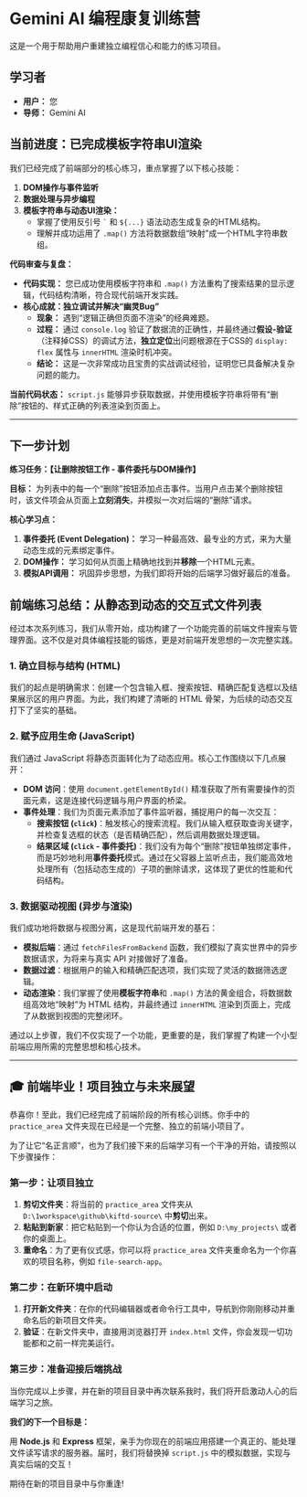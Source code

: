 # Gemini AI 编程康复训练营

这是一个用于帮助用户重建独立编程信心和能力的练习项目。

## 学习者

- **用户：** 您
- **导师：** Gemini AI

## 当前进度：已完成模板字符串UI渲染

我们已经完成了前端部分的核心练习，重点掌握了以下核心技能：

1.  **DOM操作与事件监听**
2.  **数据处理与异步编程**
3.  **模板字符串与动态UI渲染：**
    -   掌握了使用反引号 `` ` `` 和 `${...}` 语法动态生成复杂的HTML结构。
    -   理解并成功运用了 `.map()` 方法将数据数组“映射”成一个HTML字符串数组。

**代码审查与复盘：**

- **代码实现：** 您已成功使用模板字符串和 `.map()` 方法重构了搜索结果的显示逻辑，代码结构清晰，符合现代前端开发实践。
- **核心成就：独立调试并解决“幽灵Bug”**
    -   **现象：** 遇到“逻辑正确但页面不渲染”的经典难题。
    -   **过程：** 通过 `console.log` 验证了数据流的正确性，并最终通过**假设-验证**（注释掉CSS）的调试方法，**独立定位**出问题根源在于CSS的 `display: flex` 属性与 `innerHTML` 渲染时机冲突。
    -   **结论：** 这是一次非常成功且宝贵的实战调试经验，证明您已具备解决复杂问题的能力。

**当前代码状态：** `script.js` 能够异步获取数据，并使用模板字符串将带有“删除”按钮的、样式正确的列表渲染到页面上。

---

## 下一步计划

**练习任务：【让删除按钮工作 - 事件委托与DOM操作】**

**目标：**
为列表中的每一个“删除”按钮添加点击事件。当用户点击某个删除按钮时，该文件项会从页面上**立刻消失**，并模拟一次对后端的“删除”请求。

**核心学习点：**

1.  **事件委托 (Event Delegation)：** 学习一种最高效、最专业的方式，来为大量动态生成的元素绑定事件。
2.  **DOM操作：** 学习如何从页面上精确地找到并**移除**一个HTML元素。
3.  **模拟API调用：** 巩固异步思想，为我们即将开始的后端学习做好最后的准备。


## 前端练习总结：从静态到动态的交互式文件列表

经过本次系列练习，我们从零开始，成功构建了一个功能完善的前端文件搜索与管理界面。这不仅是对具体编程技能的锻炼，更是对前端开发思想的一次完整实践。

### 1. **确立目标与结构 (HTML)**

我们的起点是明确需求：创建一个包含输入框、搜索按钮、精确匹配复选框以及结果展示区的用户界面。为此，我们构建了清晰的 HTML 骨架，为后续的动态交互打下了坚实的基础。

### 2. **赋予应用生命 (JavaScript)**

我们通过 JavaScript 将静态页面转化为了动态应用。核心工作围绕以下几点展开：

- **DOM 访问**：使用 `document.getElementById()` 精准获取了所有需要操作的页面元素，这是连接代码逻辑与用户界面的桥梁。
- **事件处理**：我们为页面元素添加了事件监听器，捕捉用户的每一次交互：
    - **搜索按钮 (`click`)**：触发核心的搜索流程。我们从输入框获取查询关键字，并检查复选框的状态（是否精确匹配），然后调用数据处理逻辑。
    - **结果区域 (`click` - 事件委托)**：我们没有为每个“删除”按钮单独绑定事件，而是巧妙地利用**事件委托**模式。通过在父容器上监听点击，我们能高效地处理所有（包括动态生成的）子项的删除请求，这体现了更优的性能和代码结构。

### 3. **数据驱动视图 (异步与渲染)**

我们成功地将数据与视图分离，这是现代前端开发的基石：

- **模拟后端**：通过 `fetchFilesFromBackend` 函数，我们模拟了真实世界中的异步数据请求，为将来与真实 API 对接做好了准备。
- **数据过滤**：根据用户的输入和精确匹配选项，我们实现了灵活的数据筛选逻辑。
- **动态渲染**：我们掌握了使用**模板字符串**和 `.map()` 方法的黄金组合，将数据数组高效地“映射”为 HTML 结构，并最终通过 `innerHTML` 渲染到页面上，完成了从数据到视图的完整闭环。

通过以上步骤，我们不仅实现了一个功能，更重要的是，我们掌握了构建一个小型前端应用所需的完整思想和核心技术。

---

## 🎓 **前端毕业！项目独立与未来展望**

恭喜你！至此，我们已经完成了前端阶段的所有核心训练。你手中的 `practice_area` 文件夹现在已经是一个完整、独立的前端小项目了。

为了让它“名正言顺”，也为了我们接下来的后端学习有一个干净的开始，请按照以下步骤操作：

### **第一步：让项目独立**

1.  **剪切文件夹**：将当前的 `practice_area` 文件夹从 `D:\1workspace\github\kiftd-source\` 中**剪切**出来。
2.  **粘贴到新家**：把它粘贴到一个你认为合适的位置，例如 `D:\my_projects\` 或者你的桌面上。
3.  **重命名**：为了更有仪式感，你可以将 `practice_area` 文件夹重命名为一个你喜欢的项目名称，例如 `file-search-app`。

### **第二步：在新环境中启动**

1.  **打开新文件夹**：在你的代码编辑器或者命令行工具中，导航到你刚刚移动并重命名后的新项目文件夹。
2.  **验证**：在新文件夹中，直接用浏览器打开 `index.html` 文件，你会发现一切功能都和之前一样完美运行。

### **第三步：准备迎接后端挑战**

当你完成以上步骤，并在新的项目目录中再次联系我时，我们将开启激动人心的后端学习之旅。

**我们的下一个目标是：**

用 **Node.js** 和 **Express** 框架，亲手为你现在的前端应用搭建一个真正的、能处理文件读写请求的服务器。届时，我们将替换掉 `script.js` 中的模拟数据，实现与真实后端的交互！

期待在新的项目目录中与你重逢!
    